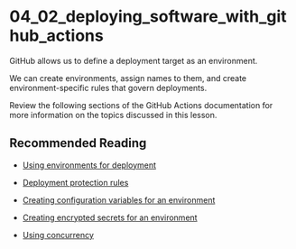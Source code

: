 # 04_02_deploying_software_with_github_actions
GitHub allows us to define a deployment target as an environment.

We can create environments, assign names to them, and create environment-specific rules that govern deployments.

Review the following sections of the GitHub Actions documentation for more information on the topics discussed in this lesson.

## Recommended Reading
- [Using environments for deployment](https://docs.github.com/en/actions/deployment/targeting-different-environments/using-environments-for-deployment)

- [Deployment protection rules](https://docs.github.com/en/actions/deployment/targeting-different-environments/using-environments-for-deployment#deployment-protection-rules)

- [Creating configuration variables for an environment](https://docs.github.com/en/actions/learn-github-actions/variables#creating-configuration-variables-for-an-environment)

- [Creating encrypted secrets for an environment](https://docs.github.com/en/actions/security-guides/encrypted-secrets#creating-encrypted-secrets-for-an-environment)

- [Using concurrency](https://docs.github.com/en/actions/deployment/about-deployments/deploying-with-github-actions#using-concurrency)
